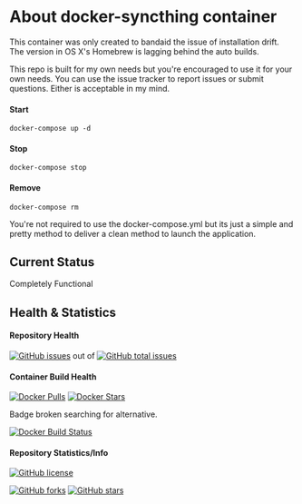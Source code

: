 # About docker-syncthing container
 This container was only created to bandaid the issue of installation drift.  The version in OS X's Homebrew is lagging behind the auto builds.

This repo is built for my own needs but you're encouraged to use it for your own needs.  You can use the issue tracker to report issues or submit questions.  Either is acceptable in my mind.

#### Start
    docker-compose up -d

#### Stop

    docker-compose stop

#### Remove

    docker-compose rm

You're not required to use the docker-compose.yml but its just a simple and pretty method to deliver a clean method to launch the application.  

## Current Status
Completely Functional

## Health & Statistics
#### Repository Health
[![GitHub issues](https://img.shields.io/github/issues/chamunks/docker-syncthing.svg?style=flat-square)](https://github.com/chamunks/docker-syncthing) out of [![GitHub total issues](https://img.shields.io/github/issues-raw/chamunks/docker-syncthing.svg?style=flat-square)](https://github.com/chamunks/docker-syncthing)

#### Container Build Health
[![Docker Pulls](https://img.shields.io/docker/pulls/chamunks/docker-syncthing.svg?style=flat-square)](https://registry.hub.docker.com/u/chamunks/docker-syncthing/)
[![Docker Stars](https://img.shields.io/docker/stars/chamunks/docker-syncthing.svg?style=flat-square)](https://registry.hub.docker.com/u/chamunks/docker-syncthing/)

Badge broken searching for alternative.

[![Docker Build Status](http://hubstatus.container42.com/chamunks/docker-syncthing)](https://registry.hub.docker.com/u/chamunks/docker-syncthing)

#### Repository Statistics/Info
[![GitHub license](https://img.shields.io/github/license/chamunks/docker-syncthing.svg?style=flat-square)](https://github.com/chamunks/docker-syncthing)

[![GitHub forks](https://img.shields.io/github/forks/chamunks/docker-syncthing.svg?style=flat-square)](https://github.com/chamunks/docker-syncthing)
[![GitHub stars](https://img.shields.io/github/stars/chamunks/docker-syncthing.svg?style=flat-square)](https://github.com/chamunks/docker-syncthing)
